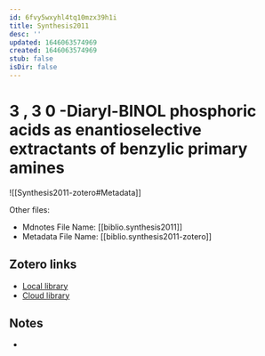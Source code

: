 ```yaml
---
id: 6fvy5wxyhl4tq10mzx39h1i
title: Synthesis2011
desc: ''
updated: 1646063574969
created: 1646063574969
stub: false
isDir: false
---
```

# 3 , 3 0 -Diaryl-BINOL phosphoric acids as enantioselective extractants of benzylic primary amines

![[Synthesis2011-zotero#Metadata]]

Other files:
* Mdnotes File Name: [[biblio.synthesis2011]]
* Metadata File Name: [[biblio.synthesis2011-zotero]]

##  Zotero links
* [Local library](zotero://select/items/1_JKQEGG6X)
* [Cloud library](http://zotero.org/users/7593438/items/JKQEGG6X)

## Notes
- 
